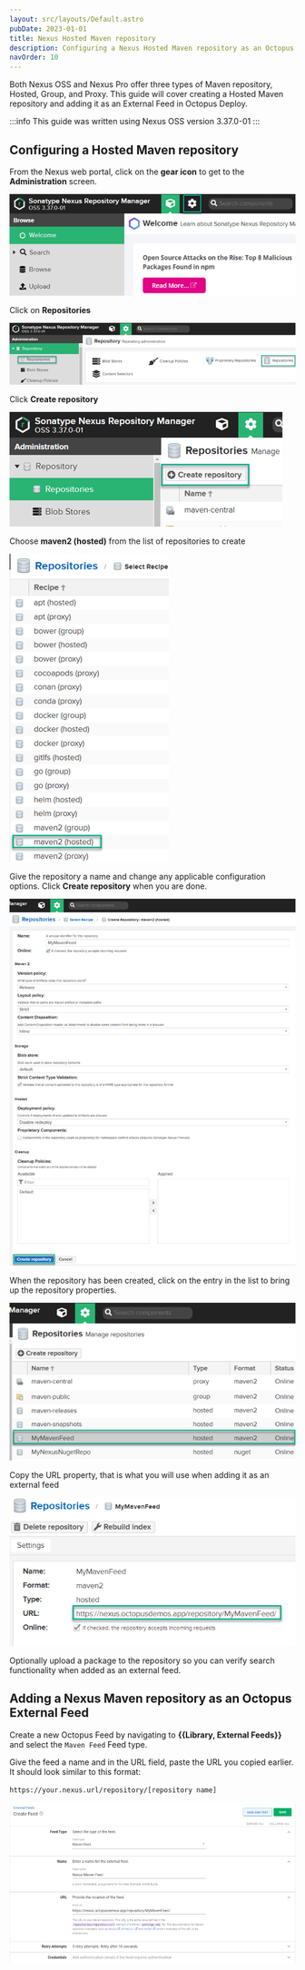 ```yaml
---
layout: src/layouts/Default.astro
pubDate: 2023-01-01
title: Nexus Hosted Maven repository
description: Configuring a Nexus Hosted Maven repository as an Octopus feed.
navOrder: 10
---
```

Both Nexus OSS and Nexus Pro offer three types of Maven repository, Hosted, Group, and Proxy.  This guide will cover creating a Hosted Maven repository and adding it as an External Feed in Octopus Deploy.

:::info
This guide was written using Nexus OSS version 3.37.0-01
:::


## Configuring a Hosted Maven repository

From the Nexus web portal, click on the **gear icon** to get to the **Administration** screen.

![Administration gear Icon](/docs/packaging-applications/package-repositories/guides/images/nexus-nuget-administration.png)

Click on **Repositories**

![Repositories](/docs/packaging-applications/package-repositories/guides/images/nexus-repositories.png)

Click **Create repository**

![Create repository](/docs/packaging-applications/package-repositories/guides/images/nexus-create-repository.png)

Choose **maven2 (hosted)** from the list of repositories to create

![Maven (hosted)](/docs/packaging-applications/package-repositories/guides/maven-repositories/images/nexus-maven-repository.png)

Give the repository a name and change any applicable configuration options.  Click **Create repository** when you are done.

![Create repository](/docs/packaging-applications/package-repositories/guides/maven-repositories/images/nexus-create-maven-repository.png)

When the repository has been created, click on the entry in the list to bring up the repository properties.

![MyNexusMavenRepo](/docs/packaging-applications/package-repositories/guides/maven-repositories/images/nexus-mynexusmavenrepo.png)

Copy the URL property, that is what you will use when adding it as an external feed

![Repository URL](/docs/packaging-applications/package-repositories/guides/maven-repositories/images/nexus-maven-url.png)

Optionally upload a package to the repository so you can verify search functionality when added as an external feed.

## Adding a Nexus Maven repository as an Octopus External Feed
Create a new Octopus Feed by navigating to **{{Library, External Feeds}}** and select the `Maven Feed` Feed type. 

Give the feed a name and in the URL field, paste the URL you copied earlier.  It should look similar to this format:

`https://your.nexus.url/repository/[repository name]`

![Nexus NuGet feed](/docs/packaging-applications/package-repositories/guides/maven-repositories/images/nexus-maven-feed.png)